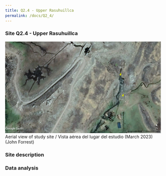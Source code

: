 ```yaml
---
title: Q2.4 - Upper Rasuhuillca
permalink: /docs/Q2_4/
---
```



### Site Q2.4 - Upper Rasuhuillca

![Q2.4](/assets/sites/Q2.4.jpg)
Aerial view of study site / Vista aérea del lugar del estudio (March 2023) (John Forrest)


### Site description

### Data analysis
